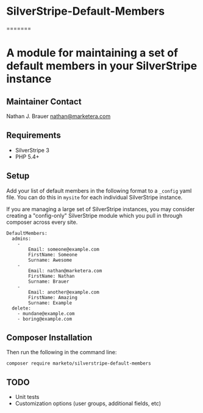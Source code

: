 # SilverStripe-Default-Members
=======
# A module for maintaining a set of default members in your SilverStripe instance


## Maintainer Contact

Nathan J. Brauer <nathan@marketera.com>

## Requirements

* SilverStripe 3
* PHP 5.4+

## Setup

Add your list of default members in the following format to a `_config` yaml file.  You can do this in `mysite` for each individual SilverStripe instance.

If you are managing a large set of SilverStripe instances, you may consider creating a "config-only" SilverStripe module which you pull in through composer across every site.

```
DefaultMembers:
  admins:
    -
        Email: someone@example.com
        FirstName: Someone
        Surname: Awesome
    -
        Email: nathan@marketera.com
        FirstName: Nathan
        Surname: Brauer
    -
        Email: another@example.com
        FirstName: Amazing
        Surname: Example
  delete:
    - mundane@example.com
    - boring@example.com
```

## Composer Installation

  Then run the following in the command line:
  
  `composer require marketo/silverstripe-default-members`

## TODO

- Unit tests
- Customization options (user groups, additional fields, etc)
